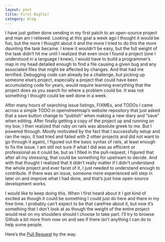 ```yaml
---
layout: post
title: First Bugfix!
category: blog
---
```


I have just gotten done sending in my first patch to an open-source project and man am I relieved. Looking at this goal a week ago I thought it would be fun, but the more I thought about it and the more I tried to do this the more daunting the task became.
I knew it wouldn’t be easy, but the full weight of the task didn’t hit me until I realized that even once I found a project (one I understood in a language I knew), I would have to build a programmer’s map in my head detailed enough to find a file causing a given bug and any associated files that might be affected by changes. And that had me terrified. Debugging code can already be a challenge, but picking up someone else’s project, especially a project that could have been accumulating code for years, would require learning everything that the project does as you search for where a problem could be. It was not something I thought could be well done in a week.

<!--READMORE-->

After many hours of searching issue listings, FIXMEs, and TODOs I came across a simple TODO in openstreetmap‘s website repository that just asked that a save button change to “publish” when making a new diary and “save” when editing. After finally getting a copy of the project up and running on my box, I then realized that ruby on rails was absolute greek to me. But I powered through. Mostly motivated by the fact that I successfully setup and ran the repo, (I had tried and failed with 2 other projects and did not want to go through it again), I figured out the basic syntax of rails, at least enough to fix the issue. I am still not sure if what I did was as efficient or professional as it could be, but as I filled in the pull-request, I figured that after all my stressing, that could be something for upstream to decide. 
And with that thought I realized that it didn’t really matter if I didn’t understand the whole project and ever facet of it, I just needed to understand enough to contribute. If there was an issue, someone more experienced will step in later on and improve what I had done, and that’s just how open-source development works.

I would like to keep doing this. When I first heard about it I got kind of excited as though it could be something I could just do here and there in my free time. I probably can’t expect to be that carefree about it, but now it’s something that I don’t look at as though the weight of the entire project would rest on my shoulders should I choose to take part. I’ll try to browse Github a bit more from now on and see if there isn’t anything I can do to help some people.

Here’s the [Pull Request](https://github.com/openstreetmap/openstreetmap-website/pull/903) by the way.
